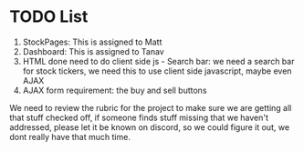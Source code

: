 # TODO List

1. StockPages: This is assigned to Matt
2. Dashboard: This is assigned to Tanav
3. HTML done need to do client side js - Search bar: we need a search bar for stock tickers, we need this to use client side javascript, maybe even AJAX
4. AJAX form requirement: the buy and sell buttons

We need to review the rubric for the project to make sure we are getting all that stuff checked off, if someone finds stuff missing that we haven't addressed, please let it be known on discord, so we could figure it out, we dont really have that much time.
